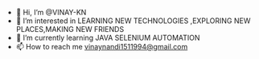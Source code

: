 - 👋 Hi, I’m @VINAY-KN
- 👀 I’m interested in LEARNING NEW TECHNOLOGIES ,EXPLORING NEW PLACES,MAKING NEW FRIENDS
- 🌱 I’m currently learning JAVA SELENIUM AUTOMATION 
- 📫 How to reach me vinaynandi1511994@gmail.com

<!---
VINAY-KN/VINAY-KN is a ✨ special ✨ repository because its `README.md` (this file) appears on your GitHub profile.
You can click the Preview link to take a look at your changes.
--->

